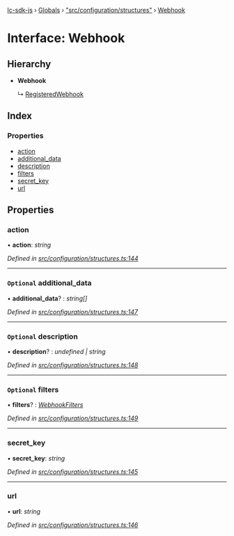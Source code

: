 [lc-sdk-js](../README.md) › [Globals](../globals.md) › ["src/configuration/structures"](../modules/_src_configuration_structures_.md) › [Webhook](_src_configuration_structures_.webhook.md)

# Interface: Webhook

## Hierarchy

* **Webhook**

  ↳ [RegisteredWebhook](_src_configuration_structures_.registeredwebhook.md)

## Index

### Properties

* [action](_src_configuration_structures_.webhook.md#action)
* [additional_data](_src_configuration_structures_.webhook.md#optional-additional_data)
* [description](_src_configuration_structures_.webhook.md#optional-description)
* [filters](_src_configuration_structures_.webhook.md#optional-filters)
* [secret_key](_src_configuration_structures_.webhook.md#secret_key)
* [url](_src_configuration_structures_.webhook.md#url)

## Properties

###  action

• **action**: *string*

*Defined in [src/configuration/structures.ts:144](https://github.com/livechat/lc-sdk-js/blob/38eeefe/src/configuration/structures.ts#L144)*

___

### `Optional` additional_data

• **additional_data**? : *string[]*

*Defined in [src/configuration/structures.ts:147](https://github.com/livechat/lc-sdk-js/blob/38eeefe/src/configuration/structures.ts#L147)*

___

### `Optional` description

• **description**? : *undefined | string*

*Defined in [src/configuration/structures.ts:148](https://github.com/livechat/lc-sdk-js/blob/38eeefe/src/configuration/structures.ts#L148)*

___

### `Optional` filters

• **filters**? : *[WebhookFilters](_src_configuration_structures_.webhookfilters.md)*

*Defined in [src/configuration/structures.ts:149](https://github.com/livechat/lc-sdk-js/blob/38eeefe/src/configuration/structures.ts#L149)*

___

###  secret_key

• **secret_key**: *string*

*Defined in [src/configuration/structures.ts:145](https://github.com/livechat/lc-sdk-js/blob/38eeefe/src/configuration/structures.ts#L145)*

___

###  url

• **url**: *string*

*Defined in [src/configuration/structures.ts:146](https://github.com/livechat/lc-sdk-js/blob/38eeefe/src/configuration/structures.ts#L146)*
